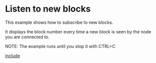 # Listen to new blocks

This example shows how to subscribe to new blocks.

It displays the block number every time a new block is seen by the node you are connected to.

NOTE: The example runs until you stop it with CTRL+C

[include](index.js)
